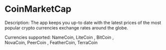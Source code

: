 # CoinMarketCap

Description: The app keeps you up-to date with the
latest prices of the most popular crypto currencies
exchange rates around the globe.

Currencies	supported: NameCoin,	LiteCoin	,	BitCoin	,	
NovaCoin,	PeerCoin	,	FeatherCoin,	TerraCoin
